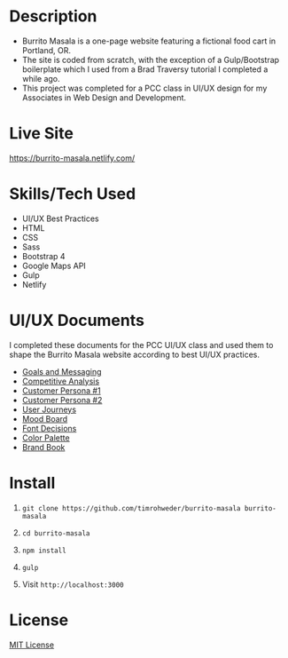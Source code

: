 # Description
- Burrito Masala is a one-page website featuring a fictional food cart in Portland, OR.
- The site is coded from scratch, with the exception of a Gulp/Bootstrap boilerplate which I used from a Brad Traversy tutorial I completed a while ago.
- This project was completed for a PCC class in UI/UX design for my Associates in Web Design and Development.

# Live Site
https://burrito-masala.netlify.com/

# Skills/Tech Used
- UI/UX Best Practices
- HTML
- CSS
- Sass
- Bootstrap 4
- Google Maps API
- Gulp
- Netlify

# UI/UX Documents
I completed these documents for the PCC UI/UX class and used them to shape the Burrito Masala website according to best UI/UX practices.

- [Goals and Messaging](https://docs.google.com/document/d/1y3lOo-nDDy4auLfPtQyWctX1EKDtCSGyEhNQys2BROM/edit?usp=sharing)
- [Competitive Analysis](https://docs.google.com/document/d/1PxJbS4b-mWs_Nbka2x1zN94V2dLCGl_HE1kQExQ9b3I/edit?usp=sharing)
- [Customer Persona #1](https://docs.google.com/document/d/19H3N4bn9vXrRuVMprW2nNR2GK50iF2n6sZww2HcUlZE/edit?usp=sharing)
- [Customer Persona #2](https://docs.google.com/document/d/1u6eaVsqEbTct--sYWYaizbKVYFlvo2TUl6RP4yLeOrw/edit?usp=sharing)
- [User Journeys](https://docs.google.com/document/d/1l0c5KqPGglF_4x5WGRwI_VlKyvMBf7lBEKb6XR-WRPA/edit?usp=sharing)
- [Mood Board](https://docs.google.com/document/d/1i_qmnhwYD-Ifse90_mRbfvefzYn5d7RuiPE88sBtFWE/edit?usp=sharing)
- [Font Decisions](https://docs.google.com/document/d/191UaoFZg6TaHRpWKNLmyz92KTGUz6fDjz6Jr3OKXZLA/edit?usp=sharing)
- [Color Palette](https://docs.google.com/document/d/1iqlOVht4M1mJw7T089fSps41OtO9sLwMk887dOhGmvw/edit?usp=sharing)
- [Brand Book](https://docs.google.com/document/d/19-axr0jpHbVXFPwRf_c79ZTkiB-Ut9Q3CUrJYP7Clmc/edit?usp=sharing)



# Install
1. `git clone https://github.com/timrohweder/burrito-masala burrito-masala`

2. `cd burrito-masala`

3. `npm install`

4. `gulp`

5. Visit `http://localhost:3000`

# License
[MIT License](https://choosealicense.com/licenses/mit/)



